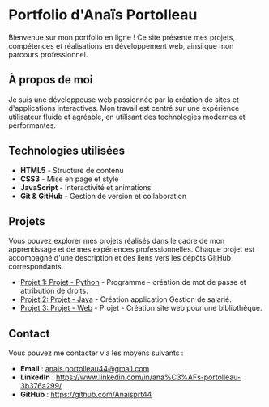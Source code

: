 # Portfolio d'Anaïs Portolleau

Bienvenue sur mon portfolio en ligne ! Ce site présente mes projets, compétences et réalisations en développement web, ainsi que mon parcours professionnel.

## À propos de moi

Je suis une développeuse web passionnée par la création de sites et d'applications interactives. Mon travail est centré sur une expérience utilisateur fluide et agréable, en utilisant des technologies modernes et performantes.

## Technologies utilisées

- **HTML5** - Structure de contenu
- **CSS3** - Mise en page et style
- **JavaScript** - Interactivité et animations
- **Git & GitHub** - Gestion de version et collaboration

## Projets

Vous pouvez explorer mes projets réalisés dans le cadre de mon apprentissage et de mes expériences professionnelles. Chaque projet est accompagné d'une description et des liens vers les dépôts GitHub correspondants.

- [Projet 1: Projet - Python]([https://lienversleprojet1](https://anaisprt44.github.io/Portfolio/python.html)) - Programme - création de mot de passe et attribution de droits.
- [Projet 2: Projet - Java]([https://lienversleprojet2](https://anaisprt44.github.io/Portfolio/java.html)) - Création application Gestion de salarié.
- [Projet 3: Projet - Web]([https://lienversleprojet3]([https://anaisprt44.github.io/Portfolio/web.html)) - Projet - Création site web pour une bibliothèque.

## Contact

Vous pouvez me contacter via les moyens suivants :

- **Email** : anais.portolleau44@gmail.com
- **LinkedIn** : https://www.linkedin.com/in/ana%C3%AFs-portolleau-3b376a299/
- **GitHub** : https://github.com/Anaisprt44

